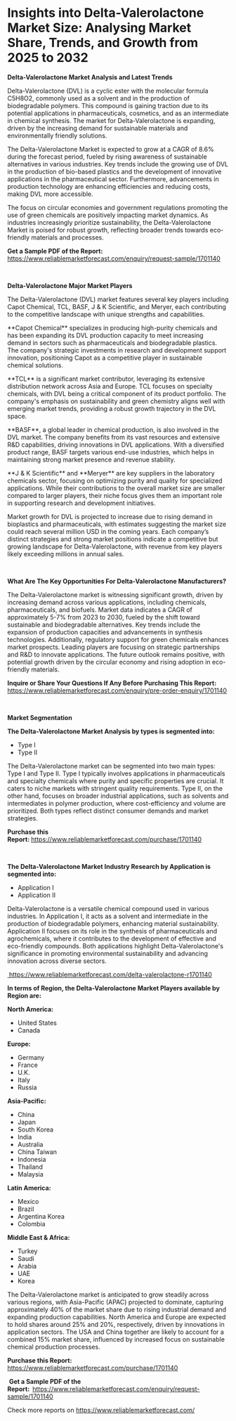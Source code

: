 <p><h1>Insights into Delta-Valerolactone Market Size: Analysing Market Share, Trends, and Growth from 2025 to 2032</h1></p><p><strong>Delta-Valerolactone Market Analysis and Latest Trends</strong></p>
<p><p>Delta-Valerolactone (DVL) is a cyclic ester with the molecular formula C5H8O2, commonly used as a solvent and in the production of biodegradable polymers. This compound is gaining traction due to its potential applications in pharmaceuticals, cosmetics, and as an intermediate in chemical synthesis. The market for Delta-Valerolactone is expanding, driven by the increasing demand for sustainable materials and environmentally friendly solutions.</p><p>The Delta-Valerolactone Market is expected to grow at a CAGR of 8.6% during the forecast period, fueled by rising awareness of sustainable alternatives in various industries. Key trends include the growing use of DVL in the production of bio-based plastics and the development of innovative applications in the pharmaceutical sector. Furthermore, advancements in production technology are enhancing efficiencies and reducing costs, making DVL more accessible.</p><p>The focus on circular economies and government regulations promoting the use of green chemicals are positively impacting market dynamics. As industries increasingly prioritize sustainability, the Delta-Valerolactone Market is poised for robust growth, reflecting broader trends towards eco-friendly materials and processes.</p></p>
<p><strong>Get a Sample PDF of the Report:&nbsp;</strong> <a href="https://www.reliablemarketforecast.com/enquiry/request-sample/1701140?utm_campaign=1833&utm_medium=2&utm_source=Github&utm_content=ia&utm_term=09012025&utm_id=delta-valerolactone">https://www.reliablemarketforecast.com/enquiry/request-sample/1701140</a></p>
<p>&nbsp;</p>
<p><strong>Delta-Valerolactone Major Market Players</strong></p>
<p><p>The Delta-Valerolactone (DVL) market features several key players including Capot Chemical, TCL, BASF, J & K Scientific, and Meryer, each contributing to the competitive landscape with unique strengths and capabilities.</p><p>**Capot Chemical** specializes in producing high-purity chemicals and has been expanding its DVL production capacity to meet increasing demand in sectors such as pharmaceuticals and biodegradable plastics. The company's strategic investments in research and development support innovation, positioning Capot as a competitive player in sustainable chemical solutions.</p><p>**TCL** is a significant market contributor, leveraging its extensive distribution network across Asia and Europe. TCL focuses on specialty chemicals, with DVL being a critical component of its product portfolio. The company's emphasis on sustainability and green chemistry aligns well with emerging market trends, providing a robust growth trajectory in the DVL space.</p><p>**BASF**, a global leader in chemical production, is also involved in the DVL market. The company benefits from its vast resources and extensive R&D capabilities, driving innovations in DVL applications. With a diversified product range, BASF targets various end-use industries, which helps in maintaining strong market presence and revenue stability.</p><p>**J & K Scientific** and **Meryer** are key suppliers in the laboratory chemicals sector, focusing on optimizing purity and quality for specialized applications. While their contributions to the overall market size are smaller compared to larger players, their niche focus gives them an important role in supporting research and development initiatives.</p><p>Market growth for DVL is projected to increase due to rising demand in bioplastics and pharmaceuticals, with estimates suggesting the market size could reach several million USD in the coming years. Each company’s distinct strategies and strong market positions indicate a competitive but growing landscape for Delta-Valerolactone, with revenue from key players likely exceeding millions in annual sales.</p></p>
<p>&nbsp;</p>
<p><strong>What Are The Key Opportunities For Delta-Valerolactone Manufacturers?</strong></p>
<p><p>The Delta-Valerolactone market is witnessing significant growth, driven by increasing demand across various applications, including chemicals, pharmaceuticals, and biofuels. Market data indicates a CAGR of approximately 5-7% from 2023 to 2030, fueled by the shift toward sustainable and biodegradable alternatives. Key trends include the expansion of production capacities and advancements in synthesis technologies. Additionally, regulatory support for green chemicals enhances market prospects. Leading players are focusing on strategic partnerships and R&D to innovate applications. The future outlook remains positive, with potential growth driven by the circular economy and rising adoption in eco-friendly materials.</p></p>
<p><strong>Inquire or Share Your Questions If Any Before Purchasing This Report:</strong> <a href="https://www.reliablemarketforecast.com/enquiry/pre-order-enquiry/1701140?utm_campaign=1833&utm_medium=2&utm_source=Github&utm_content=ia&utm_term=09012025&utm_id=delta-valerolactone">https://www.reliablemarketforecast.com/enquiry/pre-order-enquiry/1701140</a></p>
<p>&nbsp;</p>
<p><strong>Market Segmentation</strong></p>
<p><strong>The Delta-Valerolactone Market Analysis by types is segmented into:</strong></p>
<p><ul><li>Type I</li><li>Type II</li></ul></p>
<p><p>The Delta-Valerolactone market can be segmented into two main types: Type I and Type II. Type I typically involves applications in pharmaceuticals and specialty chemicals where purity and specific properties are crucial. It caters to niche markets with stringent quality requirements. Type II, on the other hand, focuses on broader industrial applications, such as solvents and intermediates in polymer production, where cost-efficiency and volume are prioritized. Both types reflect distinct consumer demands and market strategies.</p></p>
<p><strong>Purchase this Report:&nbsp;</strong><a href="https://www.reliablemarketforecast.com/purchase/1701140?utm_campaign=1833&utm_medium=2&utm_source=Github&utm_content=ia&utm_term=09012025&utm_id=delta-valerolactone">https://www.reliablemarketforecast.com/purchase/1701140</a></p>
<p>&nbsp;</p>
<p><strong>The Delta-Valerolactone Market Industry Research by Application is segmented into:</strong></p>
<p><ul><li>Application I</li><li>Application II</li></ul></p>
<p><p>Delta-Valerolactone is a versatile chemical compound used in various industries. In Application I, it acts as a solvent and intermediate in the production of biodegradable polymers, enhancing material sustainability. Application II focuses on its role in the synthesis of pharmaceuticals and agrochemicals, where it contributes to the development of effective and eco-friendly compounds. Both applications highlight Delta-Valerolactone's significance in promoting environmental sustainability and advancing innovation across diverse sectors.</p></p>
<p><a href="https://www.reliablemarketforecast.com/delta-valerolactone-r1701140?utm_campaign=1833&utm_medium=2&utm_source=Github&utm_content=ia&utm_term=09012025&utm_id=delta-valerolactone">&nbsp;https://www.reliablemarketforecast.com/delta-valerolactone-r1701140</a></p>
<p><strong>In terms of Region, the Delta-Valerolactone Market Players available by Region are:</strong></p>
<p>
    <p> <strong> North America: </strong>
        <ul>
            <li>United States</li>
            <li>Canada</li>
        </ul>
        </p> 
    <p> <strong> Europe: </strong>
        <ul>
            <li>Germany</li>
            <li>France</li>
            <li>U.K.</li>
            <li>Italy</li>
            <li>Russia</li>
        </ul>
        </p> 
    <p> <strong> Asia-Pacific: </strong>
        <ul>
            <li>China</li>
            <li>Japan</li>
            <li>South Korea</li>
            <li>India</li>
            <li>Australia</li>
            <li>China Taiwan</li>
            <li>Indonesia</li>
            <li>Thailand</li>
            <li>Malaysia</li>
        </ul>
        </p> 
    <p> <strong> Latin America: </strong>
        <ul>
            <li>Mexico</li>
            <li>Brazil</li>
            <li>Argentina Korea</li>
            <li>Colombia</li>
        </ul>
        </p> 
    <p> <strong> Middle East & Africa: </strong>
        <ul>
            <li>Turkey</li>
            <li>Saudi</li>
            <li>Arabia</li>
            <li>UAE</li>
            <li>Korea</li>
        </ul>
    </p>
    </p>
<p><p>The Delta-Valerolactone market is anticipated to grow steadily across various regions, with Asia-Pacific (APAC) projected to dominate, capturing approximately 40% of the market share due to rising industrial demand and expanding production capabilities. North America and Europe are expected to hold shares around 25% and 20%, respectively, driven by innovations in application sectors. The USA and China together are likely to account for a combined 15% market share, influenced by increased focus on sustainable chemical production processes.</p></p>
<p><strong>Purchase this Report: </strong><a href="https://www.reliablemarketforecast.com/purchase/1701140?utm_campaign=1833&utm_medium=2&utm_source=Github&utm_content=ia&utm_term=09012025&utm_id=delta-valerolactone">https://www.reliablemarketforecast.com/purchase/1701140</a></p>
<p>&nbsp;<strong>Get a Sample PDF of the Report:&nbsp;&nbsp;</strong><a href="https://www.reliablemarketforecast.com/enquiry/request-sample/1701140?utm_campaign=1833&utm_medium=2&utm_source=Github&utm_content=ia&utm_term=09012025&utm_id=delta-valerolactone">https://www.reliablemarketforecast.com/enquiry/request-sample/1701140</a></p>
<p><strong></strong></p>
<p>Check more reports on <a href="https://www.reliablemarketforecast.com/?utm_campaign=1833&utm_medium=2&utm_source=Github&utm_content=ia&utm_term=09012025&utm_id=delta-valerolactone">https://www.reliablemarketforecast.com/</a></p>
